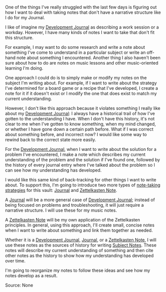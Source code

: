 One of the things I've really struggled with the last few days is figuring out how I want to deal with taking notes that don't have a narrative structure like I do for my Journal.

I like of imagine my [Development Journal](../notes/development-journal.md) as describing a work session or a workday. However, I have many kinds of notes I want to take that don't fit this structure.

For example, I may want to do some research and write a note about something I've come to understand in a particular subject or write an off-hand note about something I encountered. Another thing I also haven't been sure about how to do are notes on music lessons and other music-oriented learning I'm doing.

One approach I could do is to simply make or modify my notes on the subject I'm writing about. For example, if I want to write about the strategy I've determined for a board game or a recipe that I've developed, I create a note for it if it doesn't exist or I modify the one that does exist to match my current understanding.

However, I don't like this approach because it violates something I really like about my [Development Journal](../notes/development-journal.md): I always have a historical trail of how I've gotten to the understanding I have. When I don't have this history, it's not clear to me when I've gotten to know something, when my mind changed, or whether I have gone down a certain path before. What if I was correct about something before, and incorrect now? I would like some way to rewind back to the correct state more easily.

For the [Development Journal](../notes/development-journal.md), when I want to write about the solution for a problem I've encountered, I make a note which describes my current understanding of the problem and the solution if I've found one, followed by the history of every journal entry where I've talked about the problem so I can see how my understanding has developed.

I would like this same kind of back-tracking for other things I want to write about. To support this, I'm going to introduce two more types of [note-taking strategies](../notes/note-taking-strategy.md) for this vault: [Journal](../notes/journal.md) and [Zettelkasten Note](../notes/zettelkasten-note.md).

A [Journal](../notes/journal.md) will be a more general case of [Development Journal](../notes/development-journal.md); instead of being focused on problems and troubleshooting, it will just require a narrative structure. I will use these for my music notes.

A [Zettelkasten Note](../notes/zettelkasten-note.md) will be my own application of the Zettelkasten principles. In general, using this approach, I'll create small, concise notes when I want to write about something and link them together as needed.

Whether it is a [Development Journal](../notes/development-journal.md), [Journal](../notes/journal.md), or a [Zettelkasten Note](../notes/zettelkasten-note.md), I will use these notes as the sources of history for writing [Subject Notes](../notes/subject-note.md). These notes will describe my current understanding of something and then cite other notes as the history to show how my understanding has developed over time.

I'm going to reorganize my notes to follow these ideas and see how my notes develop as a result.

Source: None
